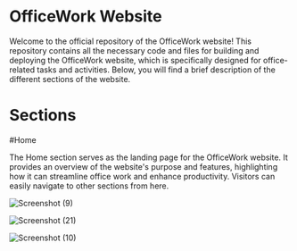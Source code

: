 # OfficeWork Website
Welcome to the official repository of the OfficeWork website! This repository contains all the necessary code and files for building and deploying the OfficeWork website, which is specifically designed for office-related tasks and activities. Below, you will find a brief description of the different sections of the website.

# Sections

#Home

The Home section serves as the landing page for the OfficeWork website. It provides an overview of the website's purpose and features, highlighting how it can streamline office work and enhance productivity. Visitors can easily navigate to other sections from here.

![Screenshot (9)](https://github.com/LaxmanMurmu/my_office/assets/75252155/ab579542-2a9a-4500-bcc2-03e43a04bf3e)

![Screenshot (21)](https://github.com/LaxmanMurmu/my_office/assets/75252155/b9f67e85-1de6-41be-b939-6993f8232624)

![Screenshot (10)](https://github.com/LaxmanMurmu/my_office/assets/75252155/63c15c1a-372a-4882-a1e3-f7da88b574a4)
